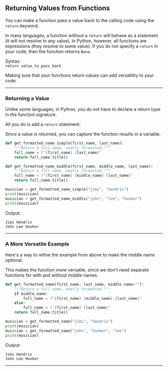 ## Returning Values from Functions

You can make a function pass a value back to the calling code using the 
`return` keyword.

In many languages, a function without a `return` will behave as a statement
(it will not resolve to any value). In Python, however, all functions are
expressions (they resolve to some value). If you do not specify a `return` in
your code, then the function returns `None`.

Syntax:  
`return value_to_pass_back`

Making sure that your functions return values can add versatility to your code.

---

### Returning a Value

Unlike some languages, in Python, you do not have to declare a return type in 
the function signature.

All you do is add a `return` statement.

Since a value is returned, you can capture the function results in a variable.

```python
def get_formatted_name_simple(first_name, last_name):
    """Return a full name, neatly formatted."""
    full_name = f"{first_name} {last_name}"
    return full_name.title()

def get_formatted_name_middle(first_name, middle_name, last_name):
    """Return a full name, neatly formatted."""
    full_name = f"{first_name} {middle_name} {last_name}"
    return full_name.title()

musician = get_formatted_name_simple("jimi", "hendrix")
print(musician)
musician = get_formatted_name_middle("john", "lee", "hooker")
print(musician)
```

Output:

```
Jimi Hendrix
John Lee Hooker
```

---

### A More Versatile Example

Here's a way to refine the example from above to make the middle name optional.

This makes the function more versatile, since we don't need separate functions
for with and without middle names.

```python
def get_formatted_name(first_name, last_name, middle_name=""):
    """Return a full name, neatly formatted."""
    if middle_name:
        full_name = f"{first_name} {middle_name} {last_name}"
    else:
        full_name = f"{first_name} {last_name}"
    return full_name.title()

musician = get_formatted_name("jimi", "hendrix")
print(musician)
musician = get_formatted_name("john", "hooker", "lee")
print(musician)
```

Output:

```
Jimi Hendrix
John Lee Hooker
```

---
